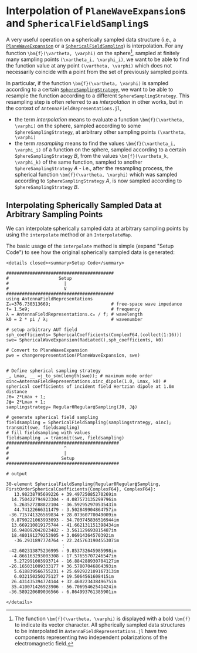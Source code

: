 # Interpolation of `PlaneWaveExpansion`s and `SphericalFieldSampling`s

A very useful operation on a spherically sampled data structure (i.e., a [`PlaneWaveExpansion`](@ref) or a [`SphericalFieldSampling`](@ref)) is interpolation. For any function ``\bm{f}(\vartheta, \varphi)`` on the sphere[^1], sampled at finitely many sampling points ``(\vartheta_i, \varphi_i)``, we want to be able to find the function value at any point ``(\vartheta, \varphi)`` which does not necessarily coincide with a point from the set of previously sampled points. 

In particular, if the function ``\bm{f}(\vartheta, \varphi)`` is sampled according to a certain [`SphereSamplingStrategy`](@ref), we want to be able to resample the function according to a different `SphereSamplingStrategy`. This resampling step is often referred to as *interpolation* in other works, but in the context of `AntennaFieldRepresentations.jl`, 
- the term *interpolation* means to evaluate a function ``\bm{f}(\vartheta, \varphi)`` on the sphere, sampled according to some `SphereSamplingStrategy`, at arbitrary other sampling points ``(\vartheta, \varphi)``
- the term *resampling* means to find the values ``\bm{f}(\vartheta_i, \varphi_i)`` of a function on the sphere, sampled according to a certain `SphereSamplingStrategy` *B*, from the values ``\bm{f}(\vartheta_k, \varphi_k)`` of the same function, sampled to another `SphereSamplingStrategy` *A* - i.e., after the resampling process, the spherical function ``\bm{f}(\vartheta, \varphi)`` which was sampled according to `SphereSamplingStrategy` *A*, is now sampled according to `SphereSamplingStrategy` *B*.


[^1]: The function ``\bm{f}(\vartheta, \varphi)`` is displayed with a bold ``\bm{f}`` to indicate its vector character. All spherically sampled data structures to be interpolated in `AntennaFieldRepresentations.jl` have two components representing two independent polarizations of the electromagnetic field.

## Interpolating Spherically Sampled Data at Arbitrary Sampling Points 
We can interpolate spherically sampled data at arbitrary sampling points by using the `interpolate` method or an `InterpolateMap`. 

The basic usage of the `interpolate` method is simple (expand "Setup Code") to see how the original spherically sampled data is generated:

```@raw html
<details closed><summary>Setup Code</summary>
```

```jldoctest interpolateexamples ; output=false
#########################################
#                   Setup
#                     |
#                     V
#########################################
using AntennaFieldRepresentations
Z₀=376.730313669;                       # free-space wave impedance
f= 1.5e9;                               # frequency
λ = AntennaFieldRepresentations.c₀ / f; # wavelength
k0 = 2 * pi / λ;                        # wavenumber

# setup arbitrary AUT field
sph_coefficients= SphericalCoefficients(ComplexF64.(collect(1:16)))
swe= SphericalWaveExpansion(Radiated(),sph_coefficients, k0)

# Convert to PlaneWaveExpansion
pwe = changerepresentation(PlaneWaveExpansion, swe)


# Define spherical sampling strategy
_, Lmax, __ =j_to_sℓm(length(swe)); # maximum mode order
αinc=AntennaFieldRepresentations.αinc_dipole(1.0, Lmax, k0) # spherical coefficients of incident field Hertzian dipole at 1.0m distance
Jθ= 2*Lmax + 1;
Jϕ= 2*Lmax + 1;
samplingstrategy= RegularθRegularϕSampling(Jθ, Jϕ) 

# generate spherical field sampling
fieldsampling = SphericalFieldSampling(samplingstrategy, αinc);
transmit(swe, fieldsampling)
# fill fieldsampling with values
fieldsampling .= transmit(swe, fieldsampling)
###########################################
#                     ^
#                     |
#                    Setup
###########################################

# output

30-element SphericalFieldSampling{RegularθRegularϕSampling, FirstOrderSphericalCoefficients{ComplexF64}, ComplexF64}:
   13.98238795699226 + 39.49725085270269im
  14.750422794923304 - 4.087573135299796im
   5.263527288822104 - 36.59295297053543im
   44.74122666311479 - 3.502849904864757im
 -36.715741326569834 + 28.07360770049009im
  0.8790221063993093 - 34.703745836516944im
  13.669210819175744 - 41.662131151398434im
  16.948092042023482 - 3.561129693815487im
  18.480191279253905 + 3.06914364570392im
   -36.2931897774764 - 22.245763190455307im
                     ⋮
 -42.602313875236995 - 9.853732645985998im
  -4.866163293003308 - 17.57655707246547im
   5.272991003993714 - 16.884288930704127im
 -26.165031009333177 + 36.57807046864393im
   5.618839566755231 + 25.692922109167313im
   6.032150250275127 + 19.5064561608415im
  26.431435394774144 + 32.46022343849675im
  35.410071426923906 - 56.70695462541424im
 -36.589220689036566 - 6.864993761385901im
``` 


```@raw html
</details>
```